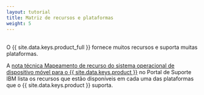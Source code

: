 ```yaml
---
layout: tutorial
title: Matriz de recursos e plataformas
weight: 5
---
```

<!-- NLS_CHARSET=UTF-8 -->
<br/>
O {{ site.data.keys.product_full }} fornece muitos recursos e suporta muitas plataformas.

A [nota técnica Mapeamento de recurso do sistema operacional de dispositivo móvel para o {{ site.data.keys.product }}](http://www.ibm.com/support/docview.wss?uid=swg27039422) no Portal de Suporte IBM lista os recursos que estão disponíveis em cada uma das plataformas que o {{ site.data.keys.product }} suporta.

